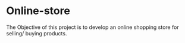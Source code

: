 # Online-store
The Objective of this project is to develop an online shopping store for selling/ buying products.
